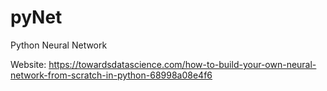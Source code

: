 # pyNet
Python Neural Network 

Website: https://towardsdatascience.com/how-to-build-your-own-neural-network-from-scratch-in-python-68998a08e4f6
